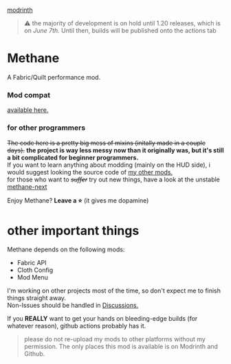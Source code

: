 [modrinth](https://modrinth.com/mod/methane)

> ⚠ the majority of development is on hold until 1.20 releases, which is on _June 7th._ Until then, builds will be published onto the actions tab

# Methane
A Fabric/Quilt performance mod.

### Mod compat
[available here.](https://github.com/AnOpenSauceDev/Methane-mod/blob/master/Compatability.md)

### for other programmers
~~The code here is a pretty big mess of mixins (initally made in a couple days).~~ **the project is way less messy now than it originally was, but it's still a bit complicated for beginner programmers.** <br>
If you want to learn anything about modding (mainly on the HUD side), i would suggest looking the source code of [my other mods.](https://github.com/stars/AnOpenSauceDev/lists/my-mods) <br>
for those who want to _~~suffer~~_ try out new things, have a look at the unstable [methane-next](https://github.com/AnOpenSauceDev/Methane-mod/tree/methane-next)

Enjoy Methane? **Leave a ⭐** (it gives me dopamine)

# other important things
Methane depends on the following mods: 
- Fabric API 
- Cloth Config
- Mod Menu

I'm working on other projects most of the time, so don't expect me to finish things straight away. <br>
Non-Issues should be handled in [Discussions.](https://github.com/AnOpenSauceDev/Methane-mod/discussions) <br>

If you **REALLY** want to get your hands on bleeding-edge builds (for whatever reason), github actions probably has it.

> please do not re-upload my mods to other platforms without my permission. The only places this mod is available is on Modrinth and Github. 
